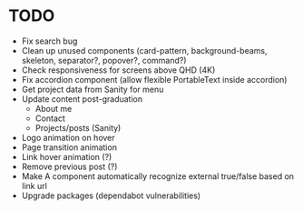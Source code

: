 # TODO

- Fix search bug
- Clean up unused components (card-pattern, background-beams, skeleton, separator?, popover?, command?)
- Check responsiveness for screens above QHD (4K)
- Fix accordion component (allow flexible PortableText inside accordion)
- Get project data from Sanity for menu
- Update content post-graduation
  - About me
  - Contact
  - Projects/posts (Sanity)
- Logo animation on hover
- Page transition animation
- Link hover animation (?)
- Remove previous post (?)
- Make A component automatically recognize external true/false based on link url
- Upgrade packages (dependabot vulnerabilities)
